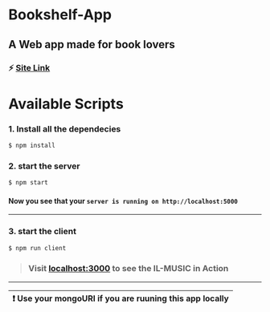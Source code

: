 # Bookshelf-App

## A Web app made for book lovers

### :zap: [Site Link](https://localhost:3000)

# Available Scripts

### 1. Install all the dependecies

```bash
$ npm install
```

### 2. start the server

```bash
$ npm start
```

#### Now you see that your **`server is running on http://localhost:5000`**

---

### 3. start the client

```bash
$ npm run client
```

> ### Visit [localhost:3000](https://localhost:3000) to see the IL-MUSIC in Action

---

| :exclamation:  Use your mongoURI if you are ruuning this app locally  |
|-----------------------------------------------------------------------|

